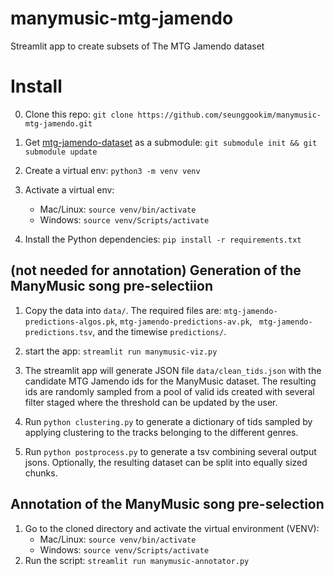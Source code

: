# manymusic-mtg-jamendo
Streamlit app to create subsets of The MTG Jamendo dataset


# Install

0. Clone this repo:  `git clone https://github.com/seunggookim/manymusic-mtg-jamendo.git`

1. Get [mtg-jamendo-dataset](https://github.com/MTG/mtg-jamendo-dataset) as a submodule:  `git submodule init && git submodule update`

2. Create a virtual env:  `python3 -m venv venv`
3. Activate a virtual env:
   - Mac/Linux: `source venv/bin/activate`
   - Windows: `source venv/Scripts/activate`

4. Install the Python dependencies:  `pip install -r requirements.txt`


## (not needed for annotation) Generation of the ManyMusic song pre-selectiion

1. Copy the data into `data/`.
The required files are: `mtg-jamendo-predictions-algos.pk`, `mtg-jamendo-predictions-av.pk`, ` mtg-jamendo-predictions.tsv`, and the timewise `predictions/`.

2. start the app: `streamlit run manymusic-viz.py`

3. The streamlit app will generate JSON file `data/clean_tids.json` with the candidate MTG Jamendo ids for the ManyMusic dataset. The resulting ids are randomly sampled from a pool of valid ids created with several filter staged where the threshold can be updated by the user.

4. Run `python clustering.py` to generate a dictionary of tids sampled by applying clustering to the tracks belonging to the different genres. 

5. Run `python postprocess.py` to generate a tsv combining several output jsons. Optionally, the resulting dataset can be split into equally sized chunks.

## Annotation of the ManyMusic song pre-selection

1. Go to the cloned directory and activate the virtual environment (VENV):
   - Mac/Linux: `source venv/bin/activate`
   - Windows: `source venv/Scripts/activate`
2. Run the script: `streamlit run manymusic-annotator.py`
